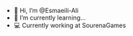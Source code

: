 - 👋 Hi, I’m @Esmaeili-Ali<br>
- 🌱 I’m currently learning...<br>
- 💻 Currently working at SourenaGames
